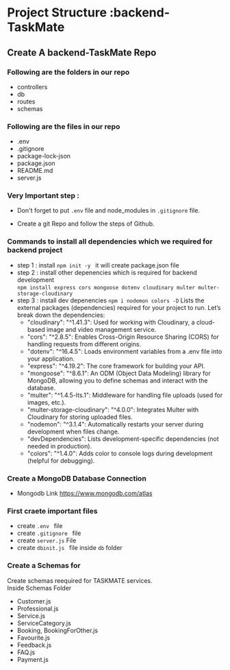 # Project Structure :backend-TaskMate

## Create A backend-TaskMate Repo

### Following are the folders in our repo

- controllers
- db
- routes
- schemas

### Following are the files in our repo

- .env
- .gitignore
- package-lock-json
- package.json
- README.md
- server.js

### Very Important step :

- Don't forget to put `.env` file and node_modules in `.gitignore` file.

- Create a git Repo and follow the steps of Github.

### Commands to install all dependencies which we required for backend project

- step 1 : install `npm init -y ` it will create package.json file
- step 2 : install other depenencies which is required for backend development \
  `npm install express cors mongoose dotenv cloudinary multer multer-storage-cloudinary`
- step 3 : install dev depenencies
  `npm i nodemon colors -D`
  Lists the external packages (dependencies) required for your project to run.
  Let’s break down the dependencies:
  - "cloudinary": "^1.41.3":
    Used for working with Cloudinary, a cloud-based image and video management service.
  - "cors": "^2.8.5":
    Enables Cross-Origin Resource Sharing (CORS) for handling requests from different origins.
  - "dotenv": "^16.4.5":
    Loads environment variables from a .env file into your application.
  - "express": "^4.19.2":
    The core framework for building your API.
  - "mongoose": "^8.6.1":
    An ODM (Object Data Modeling) library for MongoDB, allowing you to define schemas and interact with the database.
  - "multer": "^1.4.5-lts.1":
    Middleware for handling file uploads (used for images, etc.).
  - "multer-storage-cloudinary": "^4.0.0":
    Integrates Multer with Cloudinary for storing uploaded files.
  - "nodemon": "^3.1.4":
    Automatically restarts your server during development when files change.
  - "devDependencies":
    Lists development-specific dependencies (not needed in production).
  - "colors": "^1.4.0":
    Adds color to console logs during development (helpful for debugging).

### Create a MongoDB Database Connection

- Mongodb Link https://www.mongodb.com/atlas

### First craete important files

- create `.env ` file
- create `.gitignore ` file
- create `server.js` File
- create `dbinit.js ` file inside `db` folder

### Create a Schemas for

Create schemas reequired for TASKMATE services. \
Inside Schemas Folder

- Customer.js
- Professional.js
- Service.js
- ServiceCategory.js
- Booking, BookingForOther.js
- Favourite.js
- Feedback.js
- FAQ.js
- Payment.js
